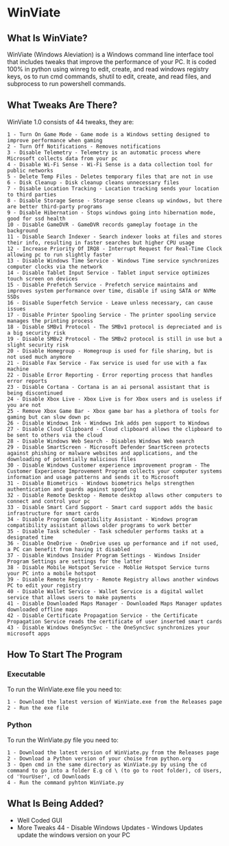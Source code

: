 # WinViate

## What Is WinViate?
WinViate (Windows Aleviation) is a Windows command line interface tool that includes tweaks 
that improve the performance of your PC. It is coded 100% in python using winreg to edit, 
create, and read windows registry keys, os to run cmd commands, shutil to edit, create, and 
read files, and subprocess to run powershell commands.

## What Tweaks Are There?
WinViate 1.0 consists of 44 tweaks, they are:

    1 - Turn On Game Mode - Game mode is a Windows setting designed to improve performance when gaming
    2 - Turn Off Notifications - Removes notifications
    3 - Disable Telemetry - Telemetry is an automatic process where Microsoft collects data from your pc
    4 - Disable Wi-Fi Sense - Wi-Fi Sense is a data collection tool for public networks
    5 - Delete Temp Files - Deletes temporary files that are not in use
    6 - Disk Cleanup - Disk cleanup cleans unnecessary files
    7 - Disable Location Tracking - Location tracking sends your location to third parties
    8 - Disable Storage Sense - Storage sense cleans up windows, but there are better third-party programs
    9 - Disable Hibernation - Stops windows going into hibernation mode, good for ssd health
    10 - Disable GameDVR - GameDVR records gameplay footage in the background
    11 - Disable Search Indexer - Search indexer looks at files and stores their info, resulting in faster searches but higher CPU usage
    12 - Increase Priority Of IRQ8 - Interrupt Request for Real-Time Clock allowing pc to run slightly faster
    13 - Disable Windows Time Service - Windows Time service synchronizes computer clocks via the network
    14 - Disable Tablet Input Service - Tablet input service optimizes touch screen on devices
    15 - Disable Prefetch Service - Prefetch service maintains and improves system performance over time, disable if using SATA or NVMe SSDs
    16 - Disable Superfetch Service - Leave unless necessary, can cause issues
    17 - Disable Printer Spooling Service - The printer spooling service manages the printing process
    18 - Disable SMBv1 Protocol - The SMBv1 protocol is depreciated and is a big security risk
    19 - Disable SMBv2 Protocol - The SMBv2 protocol is still in use but a slight security risk
    20 - Disable Homegroup - Homegroup is used for file sharing, but is not used much anymore
    21 - Disable Fax Service - Fax service is used for use with a fax machine
    22 - Disable Error Reporting - Error reporting process that handles error reports
    23 - Disable Cortana - Cortana is an ai personal assistant that is being discontinued
    24 - Disable Xbox Live - Xbox Live is for Xbox users and is useless if you are not
    25 - Remove Xbox Game Bar - Xbox game bar has a plethora of tools for gaming but can slow down pc
    26 - Disable Windows Ink - Windows Ink adds pen support to Windows
    27 - Disable Cloud Clipboard - Cloud clipboard allows the clipboard to be sent to others via the cloud
    28 - Disable Windows Web Search - Disables Windows Web search
    29 - Disable SmartScreen - Microsoft Defender SmartScreen protects against phishing or malware websites and applications, and the downloading of potentially malicious files
    30 - Disable Windows Customer experience improvement program - The Customer Experience Improvement Program collects your computer systems information and usage patterns and sends it to Microsoft
    31 - Disable Biometrics - Windows biometrics helps strengthen authentication and guards against spoofing
    32 - Disable Remote Desktop - Remote desktop allows other computers to connect and control your pc
    33 - Disable Smart Card Support - Smart card support adds the basic infrastructure for smart cards
    34 - Disable Program Compatibility Assistant - Windows program compatibility assistant allows older programs to work better
    35 - Disable Task scheduler - Task scheduler performs tasks at a designated time
    36 - Disable OneDrive - OneDrive uses up performance and if not used, a PC can benefit from having it disabled
    37 - Disable Windows Insider Program Settings - Windows Insider Program Settings are settings for the latter
    38 - Disable Mobile Hotspot Service - Moblie Hotspot Service turns your PC into a mobile hotspot
    39 - Disable Remote Registry - Remote Registry allows another windows PC to edit your registry
    40 - Disable Wallet Service - Wallet Service is a digital wallet service that allows users to make payments
    41 - Disable Downloaded Maps Manager - Downloaded Maps Manager updates downloaded offline maps
    42 - Disable Certificate Propagation Service - the Certificate Propagation Service reads the certificate of user inserted smart cards
    43 - Disable Windows OneSyncSvc - the OneSyncSvc synchronizes your microsoft apps
    
## How To Start The Program

### Executable
To run the WinViate.exe file you need to:

    1 - Download the latest version of WinViate.exe from the Releases page
    2 - Run the exe file

### Python
To run the WinViate.py file you need to:

    1 - Download the latest version of WinViate.py from the Releases page
    2 - Download a Python version of your choise from python.org
    3 - Open cmd in the same directory as WinViate.py by using the cd command to go into a folder E.g cd \ (to go to root folder), cd Users, cd 'YourUser', cd Downloads
    4 - Run the command pyhton WinViate.py
    
## What Is Being Added?
  - Well Coded GUI
  - More Tweaks
    44 - Disable Windows Updates - Windows Updates update the windows version on your PC



    
